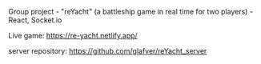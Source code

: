 Group project - "reYacht" (a battleship game in real time for two players) - React, Socket.io

Live game: https://re-yacht.netlify.app/

server repository: https://github.com/glafver/reYacht_server
